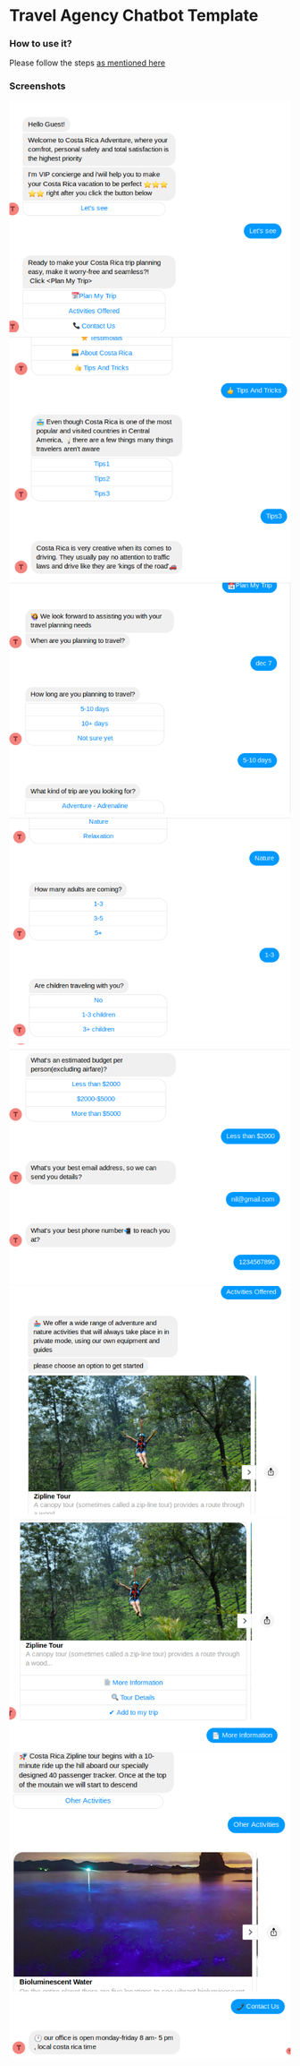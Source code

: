# Travel Agency Chatbot Template

### How to use it?
Please follow the steps [as mentioned here](https://github.com/cedextech/Rasa-Chatbot-Templates/blob/master/README.md)

### Screenshots
![screenshot_1.png](screenshot_1.png)![screenshot_2.png](screenshot_2.png)![screenshot_3.png](screenshot_3.png)![screenshot_4.png](screenshot_4.png)![screenshot_5.png](screenshot_5.png)![screenshot_6.png](screenshot_6.png)![screenshot_7.png](screenshot_7.png)![screenshot_8.png](screenshot_8.png)![screenshot_9.png](screenshot_9.png)
